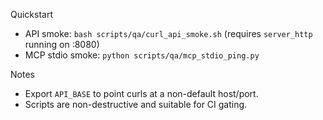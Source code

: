 Quickstart
- API smoke: `bash scripts/qa/curl_api_smoke.sh` (requires `server_http` running on :8080)
- MCP stdio smoke: `python scripts/qa/mcp_stdio_ping.py`

Notes
- Export `API_BASE` to point curls at a non-default host/port.
- Scripts are non-destructive and suitable for CI gating.
